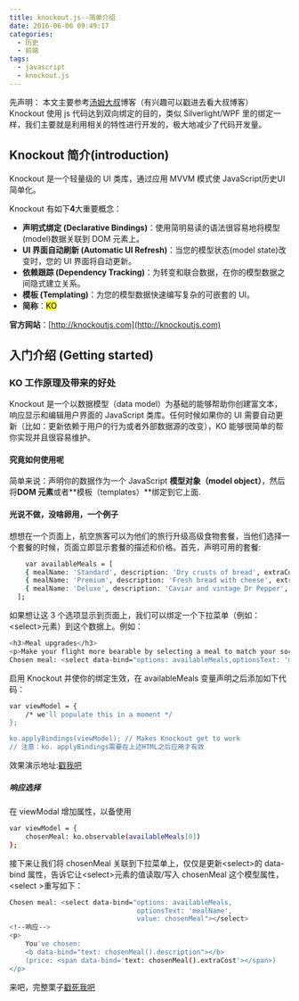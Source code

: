 ```yaml
---
title: knockout.js--简单介绍
date: 2016-06-06 09:49:17
categories:
  - 历史
  - 前端
tags:
  - javascript
  - knockout.js
---
```


先声明：
本文主要参考[汤姆大叔](http://www.cnblogs.com/TomXu/archive/2011/11/21/2257154.html)博客（有兴趣可以戳进去看大叔博客）
Knockout 使用 js 代码达到双向绑定的目的，类似 Silverlight/WPF 里的绑定一样，我们主要就是利用相关的特性进行开发的，极大地减少了代码开发量。

<!--more-->

## Knockout 简介(introduction)

Knockout 是一个轻量级的 UI 类库，通过应用 MVVM 模式使 JavaScript历史UI 简单化。

Knockout 有如下**4**大重要概念：

- **声明式绑定 (Declarative Bindings)**：使用简明易读的语法很容易地将模型(model)数据关联到 DOM 元素上。
- **UI 界面自动刷新 (Automatic UI Refresh)**：当您的模型状态(model state)改变时，您的 UI 界面将自动更新。
- **依赖跟踪 (Dependency Tracking)**：为转变和联合数据，在你的模型数据之间隐式建立关系。
- **模板 (Templating)**：为您的模型数据快速编写复杂的可嵌套的 UI。
- **简称**：<mark>KO</mark>

**官方网站**：[http://knockoutjs.com](http://knockoutjs.com)

## 入门介绍 (Getting started)

### KO 工作原理及带来的好处

Knockout 是一个以数据模型（data model）为基础的能够帮助你创建富文本，响应显示和编辑用户界面的 JavaScript 类库。任何时候如果你的 UI 需要自动更新（比如：更新依赖于用户的行为或者外部数据源的改变），KO 能够很简单的帮你实现并且很容易维护。

#### 究竟如何使用呢

简单来说：声明你的数据作为一个 JavaScript **模型对象（model object）**，然后将**DOM 元素**或者**模板（templates）**绑定到它上面.

#### 光说不做，没啥卵用，一个例子

想想在一个页面上，航空旅客可以为他们的旅行升级高级食物套餐，当他们选择一个套餐的时候，页面立即显示套餐的描述和价格。首先，声明可用的套餐:

```bash
	var availableMeals = [
    { mealName: 'Standard', description: 'Dry crusts of bread', extraCost: 0 },
    { mealName: 'Premium', description: 'Fresh bread with cheese', extraCost: 9.95 },
    { mealName: 'Deluxe', description: 'Caviar and vintage Dr Pepper', extraCost: 18.50 }
  ];
```

如果想让这 3 个选项显示到页面上，我们可以绑定一个下拉菜单（例如：&lt;select&gt;元素）到这个数据上。例如：

```bash
<h3>Meal upgrades</h3>
<p>Make your flight more bearable by selecting a meal to match your social and economic status.</p>
Chosen meal: <select data-bind="options: availableMeals,optionsText: 'mealName'"></select>
```

启用 Knockout 并使你的绑定生效，在 availableMeals 变量声明之后添加如下代码：

```bash
var viewModel = {
    /* we'll populate this in a moment */
};

ko.applyBindings(viewModel); // Makes Knockout get to work
// 注意：ko. applyBindings需要在上述HTML之后应用才有效
```

效果演示地址:[戳我吧](http://jsbin.com/jamuzo/edit?html,output)

##### 响应选择

在 viewModal 增加属性，以备使用

```bash
var viewModel = {
    chosenMeal: ko.observable(availableMeals[0])
};
```

接下来让我们将 chosenMeal 关联到下拉菜单上，仅仅是更新&lt;select&gt;的 data-bind 属性，告诉它让&lt;select&gt;元素的值读取/写入 chosenMeal 这个模型属性，&lt;select &gt;重写如下：

```bash
Chosen meal: <select data-bind="options: availableMeals,
                                optionsText: 'mealName',
                                value: chosenMeal"></select>
<!--响应-->
<p>
    You've chosen:
    <b data-bind="text: chosenMeal().description"></b>
    (price: <span data-bind='text: chosenMeal().extraCost'></span>)
</p>
```

来吧，完整栗子[戳死我吧](http://jsbin.com/qexivuy/edit?html,output)
